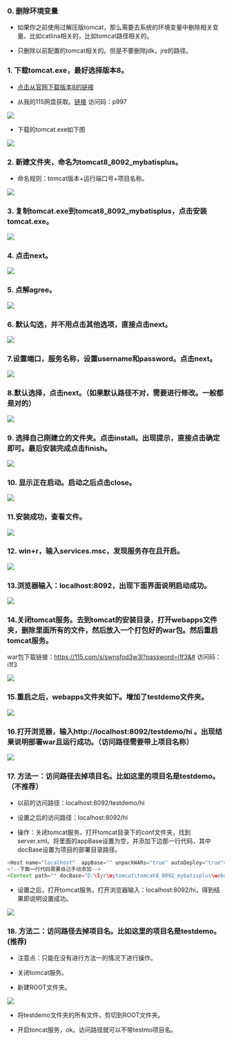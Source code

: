 ### 0. 删除环境变量

- 如果你之前使用过解压版tomcat，那么需要去系统的环境变量中删除相关变量。比如catlina相关的，比如tomcat路径相关的。

- 只删除以前配置的tomcat相关的。但是不要删除jdk，jre的路径。

### 1. 下载tomcat.exe，最好选择版本8。

- [点击从官网下载版本8的链接](https://tomcat.apache.org/download-80.cgi)

- 从我的115网盘获取。[链接](https://115.com/s/swnsfbu3w3l?password=p997&#) 访问码：p997

![](https://github.com/liangyurong/imageHouse/blob/master/tomcat/1.png)

- 下载的tomcat.exe如下图

![](https://github.com/liangyurong/imageHouse/blob/master/tomcat/2.png)

### 2. 新建文件夹，命名为tomcat8_8092_mybatisplus。

- 命名规则：tomcat版本+运行端口号+项目名称。

![](https://github.com/liangyurong/imageHouse/blob/master/tomcat/3.png)

### 3. 复制tomcat.exe到tomcat8_8092_mybatisplus，点击安装tomcat.exe。

![](https://github.com/liangyurong/imageHouse/blob/master/tomcat/4.png)

### 4. 点击next。

![](https://github.com/liangyurong/imageHouse/blob/master/tomcat/5.png)

### 5. 点解agree。

![](https://github.com/liangyurong/imageHouse/blob/master/tomcat/6.png)

### 6. 默认勾选，并不用点击其他选项，直接点击next。

![](https://github.com/liangyurong/imageHouse/blob/master/tomcat/7.png)

### 7.设置端口，服务名称，设置username和password。点击next。

![](https://github.com/liangyurong/imageHouse/blob/master/tomcat/8.png)

### 8.默认选择，点击next。（如果默认路径不对，需要进行修改。一般都是对的）

![](https://github.com/liangyurong/imageHouse/blob/master/tomcat/9.png)

### 9. 选择自己刚建立的文件夹。点击install。出现提示，直接点击确定即可。最后安装完成点击finish。

![](https://github.com/liangyurong/imageHouse/blob/master/tomcat/10.png)

### 10. 显示正在启动。启动之后点击close。

![](https://github.com/liangyurong/imageHouse/blob/master/tomcat/11.png)

### 11.安装成功，查看文件。

![](https://github.com/liangyurong/imageHouse/blob/master/tomcat/12.png)

### 12. win+r，输入services.msc，发现服务存在且开启。

![](https://github.com/liangyurong/imageHouse/blob/master/tomcat/13.png)

### 13.浏览器输入：localhost:8092，出现下面界面说明启动成功。

![](https://github.com/liangyurong/imageHouse/blob/master/tomcat/14.png)

### 14.关闭tomcat服务。去到tomcat的安装目录，打开webapps文件夹，删除里面所有的文件，然后放入一个打包好的war包。然后重启tomcat服务。

war包下载链接：https://115.com/s/swnsfod3w3l?password=i1f3&#   访问码：i1f3

![](https://github.com/liangyurong/imageHouse/blob/master/tomcat/15.png)

### 15.重启之后，webapps文件夹如下。增加了testdemo文件夹。

![](https://github.com/liangyurong/imageHouse/blob/master/tomcat/16.png)

### 16.打开浏览器，输入http://localhost:8092/testdemo/hi 。出现结果说明部署war且运行成功。（访问路径需要带上项目名称）

![](https://github.com/liangyurong/imageHouse/blob/master/tomcat/17.png)

### 17.  方法一：访问路径去掉项目名。比如这里的项目名是testdemo。（不推荐）

- 以前的访问路径：localhost:8092/testdemo/hi

- 设置之后的访问路径：localhost:8092/hi

- 操作：关闭tomcat服务。打开tomcat目录下的conf文件夹，找到server.xml。将里面的appBase设置为空，并添加下边那一行代码，其中docBase设置为项目的部署目录路径。

```java
<Host name="localhost"  appBase="" unpackWARs="true" autoDeploy="true">
<!--下面一行代码需要自己手动添加-->
<Context path="" docBase="D:\lyr\mytomcat\tomcat8_8092_mybatisplus\webapps\testdemo" debug="0" reloadable="true" crossContext="true"/>
```
- 设置之后，打开tomcat服务。打开浏览器输入：localhost:8092/hi，得到结果即说明设置成功。

![](https://github.com/liangyurong/imageHouse/blob/master/tomcat/18.png)

### 18. 方法二：访问路径去掉项目名。比如这里的项目名是testdemo。 (推荐)

- 注意点：只能在没有进行方法一的情况下进行操作。

- 关闭tomcat服务。

- 新建ROOT文件夹。

![](https://github.com/liangyurong/imageHouse/blob/master/tomcat/19.png)

- 将testdemo文件夹的所有文件，剪切到ROOT文件夹。

- 开启toncat服务，ok。访问路径就可以不带testmo项目名。
